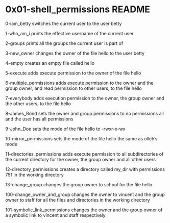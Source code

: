 # 0x01-shell_permissions README

0-iam_betty switches the current user to the user betty

1-who_am_i prints the effective username of the current user

2-groups prints all the groups the current user is part of

3-new_owner changes the owner of the file hello to the user betty

4-empty creates an empty file called hello

5-execute adds execute permission to the owner of the file hello

6-multiple_permissions adds execute permission to the owner and the group owner, and read permission to other users, to the file hello

7-everybody adds execution permission to the owner, the group owner and the other users, to the file hello

8-James_Bond sets the owner and group permissions to no permissions all and the user has all permissions

9-John_Doe sets the mode of the file hello to -rwxr-x-wx

10-mirror_permissions sets the mode of the file hello the same as olleh’s mode

11-directories_permissions adds execute permission to all subdirectories of the current directory for the owner, the group owner and all other users

12-directory_permissions creates a directory called my_dir with permissions 751 in the working directory 

13-change_group changes the group owner to school for the file hello

100-change_owner_and_group changes the owner to vincent and the group owner to staff for all the files and directories in the working directory

101-symbolic_link_permissions changes the owner and the group owner of a symbolic link to vincent and staff respectively
